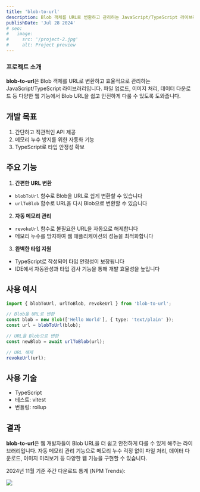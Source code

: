 ```yaml
---
title: 'blob-to-url'
description: Blob 객체를 URL로 변환하고 관리하는 JavaScript/TypeScript 라이브러리입니다.
publishDate: 'Jul 28 2024'
# seo:
#   image:
#     src: '/project-2.jpg'
#     alt: Project preview
---
```


### 프로젝트 소개

**blob-to-url**은 Blob 객체를 URL로 변환하고 효율적으로 관리하는 JavaScript/TypeScript 라이브러리입니다.
파일 업로드, 이미지 처리, 데이터 다운로드 등 다양한 웹 기능에서 Blob URL을 쉽고 안전하게 다룰 수 있도록 도와줍니다.

## 개발 목표

1. 간단하고 직관적인 API 제공
2. 메모리 누수 방지를 위한 자동화 기능
3. TypeScript로 타입 안정성 확보

## 주요 기능

1. **간편한 URL 변환**

- `blobToUrl` 함수로 Blob을 URL로 쉽게 변환할 수 있습니다
- `urlToBlob` 함수로 URL을 다시 Blob으로 변환할 수 있습니다

2. **자동 메모리 관리**

- `revokeUrl` 함수로 불필요한 URL을 자동으로 해제합니다
- 메모리 누수를 방지하여 웹 애플리케이션의 성능을 최적화합니다

3. **완벽한 타입 지원**

- TypeScript로 작성되어 타입 안정성이 보장됩니다
- IDE에서 자동완성과 타입 검사 기능을 통해 개발 효율성을 높입니다

## 사용 예시

```typescript
import { blobToUrl, urlToBlob, revokeUrl } from 'blob-to-url';

// Blob을 URL로 변환
const blob = new Blob(['Hello World'], { type: 'text/plain' });
const url = blobToUrl(blob);

// URL을 Blob으로 변환
const newBlob = await urlToBlob(url);

// URL 해제
revokeUrl(url);
```

## 사용 기술

- TypeScript
- 테스트: vitest
- 번들링: rollup

## 결과

**blob-to-url**은 웹 개발자들이 Blob URL을 더 쉽고 안전하게 다룰 수 있게 해주는 라이브러리입니다.
자동 메모리 관리 기능으로 메모리 누수 걱정 없이 파일 처리, 데이터 다운로드, 이미지 미리보기 등 다양한 웹 기능을 구현할 수 있습니다.

2024년 11월 기준 주간 다운로드 통계 (NPM Trends):

<img src="/blob-to-url-npm-trends.png" /> 
